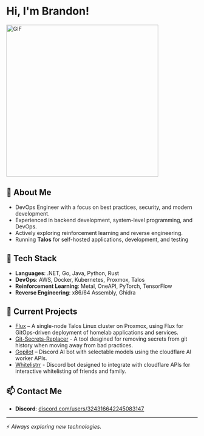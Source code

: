 # Hi, I'm Brandon!
<img src="https://user-images.githubusercontent.com/74038190/212749168-86d6c7ab-98da-409b-998f-c5b74721badd.gif" alt="GIF" width="400"/>

## 🚀 About Me
- DevOps Engineer with a focus on best practices, security, and modern development.
- Experienced in backend development, system-level programming, and DevOps.
- Actively exploring reinforcement learning and reverse engineering.
- Running **Talos** for self-hosted applications, development, and testing

## 🔨 Tech Stack
- **Languages**:  .NET, Go, Java, Python, Rust
- **DevOps**: AWS, Docker, Kubernetes, Proxmox, Talos
- **Reinforcement Learning**: Metal, OneAPI, PyTorch, TensorFlow
- **Reverse Engineering**: x86/64 Assembly, Ghidra

## 📌 Current Projects
- [Flux](https://github.com/0x4272616E646F6E/flux) – A single-node Talos Linux cluster on Proxmox, using Flux for GitOps-driven deployment of homelab applications and services.
- [Git-Secrets-Replacer](https://github.com/DeviousLabs/git-secrets-replacer) - A tool desgined for removing secrets from git history when moving away from bad practices.
- [Gopilot](https://github.com/DeviousLabs/discord-gopilot) – Discord AI bot with selectable models using the cloudflare AI worker APIs.
- [Whitelistrr](https://github.com/0x4272616E646F6E/whitelisterr) - Discord bot designed to integrate with cloudflare APIs for interactive whitelisting of friends and family.

## 📫 Contact Me
- **Discord**: [discord.com/users/324316642245083147](https://discord.com/users/324316642245083147)

---

⚡ *Always exploring new technologies.*
